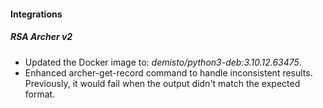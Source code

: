 
#### Integrations

##### RSA Archer v2
- Updated the Docker image to: *demisto/python3-deb:3.10.12.63475*.
- Enhanced archer-get-record command to handle inconsistent results. Previously, it would fail when the output didn't match the expected format.
 
